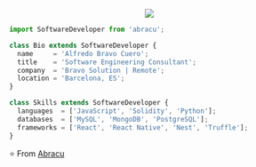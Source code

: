 <p align="center">
  <img src="https://ccoingossip.com/wp-content/uploads/2020/08/Ethereum-development.jpg" />
</p>

```js
import SoftwareDeveloper from 'abracu';

class Bio extends SoftwareDeveloper {
  name     = 'Alfredo Bravo Cuero';
  title    = 'Software Engineering Consultant';
  company  = 'Bravo Solution | Remote';
  location = 'Barcelona, ES';
}

class Skills extends SoftwareDeveloper {
  languages  = ['JavaScript', 'Solidity', 'Python'];
  databases  = ['MySQL', 'MongoDB', 'PostgreSQL'];
  frameworks = ['React', 'React Native', 'Nest', 'Truffle'];
}
```

⭐️ From [Abracu](https://github.com/abracu)
